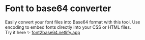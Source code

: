 <h1>Font to base64 converter</h1>
<p>
  Easily convert your font files into Base64 format with this tool. Use encoding to embed fonts directly into your CSS or HTML files. 
  <br>
  Try it here ✨ <a href="https://font2base64.netlify.app/">font2base64.netlify.app</a>
</p>
